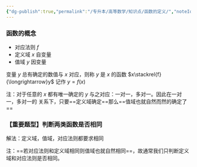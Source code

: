 ```yaml
---
{"dg-publish":true,"permalink":"/专升本/高等数学/知识点/函数的定义/","noteIcon":""}
---
```


### 函数的概念
- 对应法则 $f$
- 定义域 $x$ 自变量
- 值域 $y$ 因变量

变量 $y$ 总有确定的数值与 $x$ 对应，则称 $y$ 是 $x$ 的函数  $x\stackrel{f}{\longrightarrow}y$  记作 $y=f(x)$

注：对于任意的 $x$ 都有唯一确定的 $y$ 与之对应：一对一，多对一。因此在一对一，多对一的 关系下，只要==定义域确定==那么==值域也就自然而然的确定了==
### 【重要题型】判断两类函数是否相同
解法：定义域，值域，对应法则都要求相同 

注：==若对应法则和定义域相同则值域也就自然相同==，故通常我们只判断定义域和对应法则是否相同。